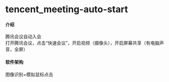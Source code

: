 # tencent_meeting-auto-start

#### 介绍
腾讯会议自动入会  
打开腾讯会议，点击“快速会议”，开启视频（摄像头），开启屏幕共享（有电脑声音，全屏）

#### 软件架构
图像识别+模拟鼠标点击